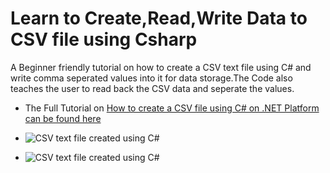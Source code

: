 # Learn to Create,Read,Write Data to CSV file using Csharp
 

A Beginner friendly tutorial on how to create a CSV text file using C# and write comma seperated values into it for data storage.The Code also teaches the user to read back the CSV data and seperate the values.

- The Full Tutorial on [How to create a CSV file using C# on .NET Platform can be found here](https://www.xanthium.in/how-to-create-read-write-data-to-csv-file-using-csharp-dotnet-platform)

- ![CSV text file created using C#](https://www.xanthium.in/sites/default/files/inline-images/image_67.png)
- ![CSV text file created using C#](https://www.xanthium.in/sites/default/files/inline-images/image_68.png)